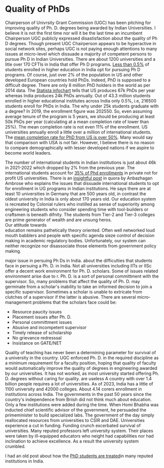 # Quality of PhDs

Chairperson of Univrsity Grant Commission (UGC) has been pitching for improving quality of Ph. D. degrees being awarded by Indian Universities. I believe it is
not the first time nor will it be the last time an incumbent Chairperson UGC publicly expressed disastisfaction about the quality of Ph D degrees. Though
present UGC Chairperson appears to be hyperactive in social network sites, perhaps UGC is not paying enough attentions to many issues at micro-level
which dissuade a majority of competent persons to pursue Ph D in Indian Universities. There are about 1200 universities and a litle over 170 CFTIs in India that offer
Ph D programs. [Less than 0.5%](https://opportunities-insight.britishcouncil.org/short-articles/news/india-releases-updated-higher-education-statistics) of 
students enrolled in higher education in India opt for pursuing Ph D programs. Of course, just over 2% of the population in US and other developed European
countries hold PhDs. Indeed, PhD is supposed to a difficult degree. There are only 8 million PhD holders in the world as per 2014 data. The [Statista 
infochart](https://www.statista.com/chart/7272/the-countries-with-the-most-doctoral-graduates/) tells that US produces 67k PhDs per year whereas
India produces 24k PhDs annually. Out of 43.3 million students enrolled in higher educational institutes across India only 0.5%, i.e, 216500 students enroll
for PhDs in India. The why under 25k students graduate with a degree? In 2019, the enrollment figure was 202550. So, even assuming average tenure of the
program is 5 years, we should be producing at least 50k PhDs per year (calculating at a mean completion rate of lower than 25%). The mean completion
rate is not even 11% of the enrollment. US universities annually enroll a little over a million of international students. The [mean completion rate for PhD from
US is over 50%](https://www.apa.org/gradpsych/2008/11/phd). Many would say that comparison with USA is not fair. However, I believe there is no reason to compare 
demographically with lesser developed nations if we aspire to become world leaders. 


The number of international students in Indian institutions is just about 46k in 2021-2022 which dropped by 2% from the previous year. The international students 
account for [35% of Phd enrollments](https://monitor.icef.com/2023/10/further-growth-in-international-enrolment-in-us-graduate-programmes/) in private not for
profit US universities. There is an [insightful post](https://www.quora.com/Why-did-the-Indian-education-system-fail-compared-to-the-global-universities-and-colleges) 
in quora by Anbazhagan Ambrose who explains the issues that dissuade international students to opt for enrollment in UG programs in Indian institutions. He
says there are at least 10 universities in Germany that are 500 years old, in contrast the oldest university in India is only about 170 years old. Our education
system is recreated by Colonial rulers who instilled as sense of superiority among engineering students who consider spending time with tool-builders or craftsmen
is beneath difnity. The students from Tier-2 and Tier-3 colleges are prime generator of wealth and are unsung heros.   
Our attitude towards  
education remains pathetically theory oriented. Often well networked loud mouth babblers and people with specific agenda sieze control of 
decision making in academic regulatory bodies. Unfortunately, our system can neither recognize nor disassociate those elements from government policy making. 

major issue in persuing Ph Ds in India. about the difficulties that students face in persuing a Ph. D. in India. Not all universities including IITs or IISc offer a decent work environment for
Ph. D. scholars. Some of issues related environment arise due to r. Ph. D.
is a sort of personal committment with the supervisor. So, many problems that affect the quality of Ph. D. may germinate from a scholar's inability to 
take an informed decision to join a specific supervisor. Sometimes a scholar is unable to extricate from clutches of a supervisor if the latter is 
abusive. 
There are several micro-management problems that the scholars face could be:
- Resource paucity issues
- Placement issues after Ph. D.
- Personal committment issues
- Abusive and incompetent supervisor
- Timely release of scholarship
- No grievance redresssal
- Insistance on GATE/NET 

Quality of teaching has never been a determining parameter for survival of a university in the country. UGC enforced Ph. D. in the required discipline
as a minimum requirement for a faculty position, hoping that quality of faculty would automatically improve the quality of degrees in engineering awarded 
by our universities. It has not worked, as most university started offering Ph. D. degrees without caring for quality. 
are useless A country with over 1.4 billion
people requires a lot of universities. As of 2023, India has a little of 1100  university and 42000 colleges. About 4.14 corers enrollment in 
institutions across India. The governments in the past 50 years since the country's independence
from Briish did not think much about education. Only a few institutions were added during the time. When Homi Bhabha was inducted chief scientific 
advisor of the government, he persuaded the primeminister to build specialized labs. The government of the day simply reallocated resources from universities
to CSIR and DAE. Universities experience a cut in funding. Funding crunch excerbated survival of universities. Many reputed professors left university 
system. Their places were taken by ill-equipped educators who neight had capabilities nor had inclination to achieve excellence. As a result the university
system crumbled. 


I had an old post about how the [PhD students are treated](Topics/PhDstudents.md)in many reputed institutions in India.  
